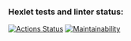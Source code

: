 ### Hexlet tests and linter status:
[![Actions Status](https://github.com/Seryiza/php-project-lvl1/workflows/hexlet-check/badge.svg)](https://github.com/Seryiza/php-project-lvl1/actions)
[![Maintainability](https://api.codeclimate.com/v1/badges/4c46ba6c790d5156278d/maintainability)](https://codeclimate.com/github/Seryiza/php-project-lvl1/maintainability)
